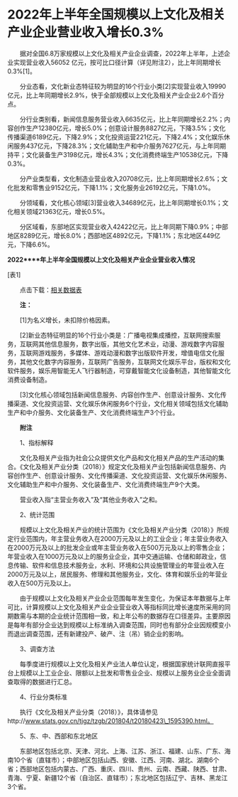 # 2022年上半年全国规模以上文化及相关产业企业营业收入增长0.3%

　　据对全国6.8万家规模以上文化及相关产业企业调查，2022年上半年，上述企业实现营业收入56052 亿元，按可比口径计算（详见附注2），比上年同期增长0.3%\[1\]。

　　分业态看，文化新业态特征较为明显的16个行业小类\[2\]实现营业收入19990亿元，比上年同期增长2.9%，快于全部规模以上文化及相关产业企业2.6个百分点。

　　分行业类别看，新闻信息服务营业收入6635亿元，比上年同期增长2.2%；内容创作生产12380亿元，增长5.0%；创意设计服务8827亿元，下降3.5%；文化传播渠道6189亿元，下降2.9%；文化投资运营221亿元，下降2.4%；文化娱乐休闲服务437亿元，下降28.3%；文化辅助生产和中介服务7627亿元，与上年同期持平；文化装备生产3198亿元，增长4.3%；文化消费终端生产10538亿元，下降0.3%。

　　分产业类型看，文化制造业营业收入20708亿元，比上年同期增长2.6%；文化批发和零售业9152亿元，下降1.1%；文化服务业26192亿元，下降1.0%。

　　分领域看，文化核心领域\[3\]营业收入34689亿元，比上年同期增长0.1%；文化相关领域21363亿元，增长0.5%。

　　分区域看，东部地区实现营业收入42422亿元，比上年同期下降0.9%；中部地区8289亿元，增长8.0%；西部地区4892亿元，下降1.1%；东北地区449亿元，下降6.6%。

**2022****年上半年全国规模以上文化及相关产业企业营业收入情况**

\[表1\]

　　点击下载：[相关数据表](http://www.stats.gov.cn/sj/zxfb/202302/W020230203609062509848.xlsx)

　　**注：**

　　\[1\]为名义增长，未扣除价格因素。

　　\[2\]新业态特征明显的16个行业小类是：广播电视集成播控，互联网搜索服务，互联网其他信息服务，数字出版，其他文化艺术业，动漫、游戏数字内容服务，互联网游戏服务，多媒体、游戏动漫和数字出版软件开发，增值电信文化服务，其他文化数字内容服务，互联网广告服务，互联网文化娱乐平台，版权和文化软件服务，娱乐用智能无人飞行器制造，可穿戴智能文化设备制造，其他智能文化消费设备制造。

　　\[3\]文化核心领域包括新闻信息服务、内容创作生产、创意设计服务、文化传播渠道、文化投资运营、文化娱乐休闲服务6个行业，文化相关领域包括文化辅助生产和中介服务、文化装备生产、文化消费终端生产3个行业。

　　**附注**

　　1、指标解释

　　文化及相关产业指为社会公众提供文化产品和文化相关产品的生产活动的集合。《文化及相关产业分类（2018）》规定文化及相关产业包括新闻信息服务、内容创作生产、创意设计服务、文化传播渠道、文化投资运营、文化娱乐休闲服务、文化辅助生产和中介服务、文化装备生产、文化消费终端生产9个大类。

　　营业收入指“主营业务收入”及“其他业务收入”之和。

　　2、统计范围

　　规模以上文化及相关产业的统计范围为《文化及相关产业分类（2018）》所规定行业范围内，年主营业务收入在2000万元及以上的工业企业；年主营业务收入在2000万元及以上的批发企业或年主营业务收入在500万元及以上的零售企业；年营业收入在1000万元及以上的服务业企业，其中交通运输、仓储和邮政业，信息传输、软件和信息技术服务业，水利、环境和公共设施管理业的年营业收入在2000万元及以上，居民服务、修理和其他服务业，文化、体育和娱乐业的年营业收入在500万元及以上。

　　由于规模以上文化及相关产业企业范围每年发生变化，为保证本年数据与上年可比，计算规模以上文化及相关产业企业营业收入等指标同比增长速度所采用的同期数需与本期的企业统计范围相一致，和上年公布的数据存在口径差异。主要原因是每年有部分企业达到规模以上标准纳入调查范围，同时也有部分企业因规模变小而退出调查范围，还有新建投产、破产、注（吊）销企业的影响。

　　3、调查方法

　　每季度进行规模以上文化及相关产业法人单位认定，根据国家统计联网直报平台上规模以上工业企业、限额以上批发和零售业企业、规模以上服务业企业全面调查取得的数据进行汇总。

　　4、行业分类标准

　　执行《文化及相关产业分类（2018）》，具体请参见http://www.stats.gov.cn/tjgz/tzgb/201804/t20180423\_1595390.html。

　　5、东、中、西部和东北地区

　　东部地区包括北京、天津、河北、上海、江苏、浙江、福建、山东、广东、海南10个省（直辖市）；中部地区包括山西、安徽、江西、河南、湖北、湖南6个省；西部地区包括内蒙古、广西、重庆、四川、贵州、云南、西藏、陕西、甘肃、青海、宁夏、新疆12个省（自治区、直辖市）；东北地区包括辽宁、吉林、黑龙江3个省。